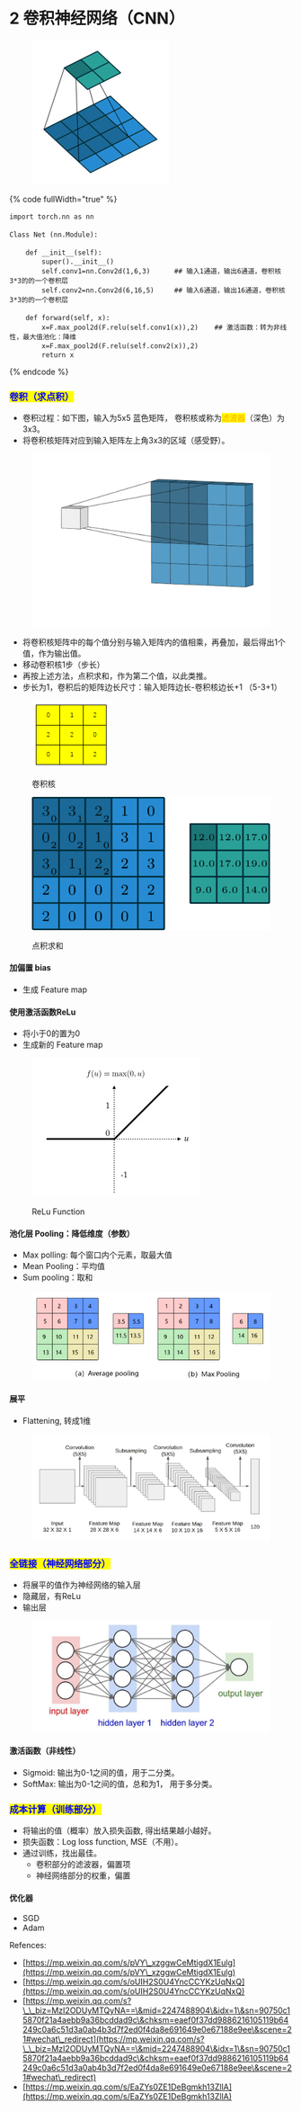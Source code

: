 # 2️ 卷积神经网络（CNN）

<figure><img src="../../.gitbook/assets/CNN-1.gif" alt=""><figcaption></figcaption></figure>

{% code fullWidth="true" %}
```
import torch.nn as nn

Class Net (nn.Module):

    def __init__(self):
        super().__init__()
        self.conv1=nn.Conv2d(1,6,3)      ## 输入1通道，输出6通道，卷积核3*3的的一个卷积层
        self.conv2=nn.Conv2d(6,16,5)     ## 输入6通道，输出16通道，卷积核3*3的的一个卷积层
 
    def forward(self, x):
        x=F.max_pool2d(F.relu(self.conv1(x)),2)    ## 激活函数：转为非线性，最大值池化：降维
        x=F.max_pool2d(F.relu(self.conv2(x)),2)
        return x
```
{% endcode %}



### <mark style="color:blue;">卷积（求点积）</mark>

* 卷积过程：如下图，输入为5x5 蓝色矩阵， 卷积核或称为<mark style="color:orange;">滤波器</mark>（深色）为3x3。
* 将卷积核矩阵对应到输入矩阵左上角3x3的区域（感受野）。

<figure><img src="../../.gitbook/assets/CNN-3.gif" alt=""><figcaption></figcaption></figure>

* 将卷积核矩阵中的每个值分别与输入矩阵内的值相乘，再叠加，最后得出1个值，作为输出值。
* 移动卷积核1步（步长）
* 再按上述方法，点积求和，作为第二个值，以此类推。
* 步长为1，卷积后的矩阵边长尺寸：输入矩阵边长-卷积核边长+1   （5-3+1）

<figure><img src="../../.gitbook/assets/image (22).png" alt=""><figcaption><p>卷积核</p></figcaption></figure>

<figure><img src="../../.gitbook/assets/CNN-2.gif" alt=""><figcaption><p>点积求和</p></figcaption></figure>

#### 加偏置 bias

* 生成 Feature map

#### 使用激活函数ReLu

* 将小于0的置为0
* 生成新的 Feature map

<figure><img src="../../.gitbook/assets/image (1).png" alt=""><figcaption><p>ReLu Function</p></figcaption></figure>

#### 池化层 Pooling：降低维度（参数）

* Max polling: 每个窗口内个元素，取最大值
* Mean Pooling：平均值
* Sum pooling：取和

<figure><img src="../../.gitbook/assets/image.png" alt=""><figcaption></figcaption></figure>

#### 展平

* Flattening, 转成1维

<figure><img src="../../.gitbook/assets/image (5).png" alt=""><figcaption></figcaption></figure>

### <mark style="color:blue;">全链接（神经网络部分）</mark>

* 将展平的值作为神经网络的输入层
* 隐藏层，有ReLu
* 输出层

<figure><img src="../../.gitbook/assets/image (6).png" alt=""><figcaption></figcaption></figure>

#### 激活函数（非线性）

* Sigmoid: 输出为0-1之间的值，用于二分类。
* SoftMax: 输出为0-1之间的值，总和为1， 用于多分类。

### <mark style="color:blue;">成本计算（训练部分）</mark>

* 将输出的值（概率）放入损失函数, 得出结果越小越好。
* 损失函数：Log loss function, MSE（不用）。
* 通过训练，找出最佳。
  * 卷积部分的滤波器，偏置项
  * 神经网络部分的权重，偏置

#### 优化器

* SGD
* Adam

Refences:

* [https://mp.weixin.qq.com/s/pVY\_xzggwCeMtigdX1Eulg](https://mp.weixin.qq.com/s/pVY\_xzggwCeMtigdX1Eulg)
* [https://mp.weixin.qq.com/s/oUIH2S0U4YncCCYKzUqNxQ](https://mp.weixin.qq.com/s/oUIH2S0U4YncCCYKzUqNxQ)
* [https://mp.weixin.qq.com/s?\_\_biz=MzI2ODUyMTQyNA==\&mid=2247488904\&idx=1\&sn=90750c15870f21a4aebb9a36bcddad9c\&chksm=eaef0f37dd9886216105119b64249c0a6c51d3a0ab4b3d7f2ed0f4da8e691649e0e67188e9ee\&scene=21#wechat\_redirect](https://mp.weixin.qq.com/s?\_\_biz=MzI2ODUyMTQyNA==\&mid=2247488904\&idx=1\&sn=90750c15870f21a4aebb9a36bcddad9c\&chksm=eaef0f37dd9886216105119b64249c0a6c51d3a0ab4b3d7f2ed0f4da8e691649e0e67188e9ee\&scene=21#wechat\_redirect)
* [https://mp.weixin.qq.com/s/EaZYs0ZE1DeBgmkh13ZllA](https://mp.weixin.qq.com/s/EaZYs0ZE1DeBgmkh13ZllA)
